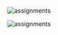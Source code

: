 

![assignments](https://github.com/shreeshailaya/c-dac/blob/main/Advanced%20Java/Media/Assignments/16-8-d6-1.png)



![assignments](https://github.com/shreeshailaya/c-dac/blob/main/Advanced%20Java/Media/Assignments/16-8-d6-2.png)



